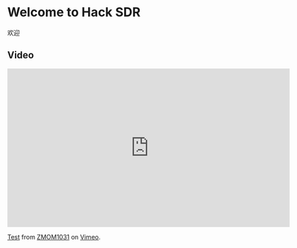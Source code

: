 # Welcome to Hack SDR

欢迎

## Video

<iframe src="https://player.vimeo.com/video/142213658" width="640" height="360" frameborder="0" webkitallowfullscreen mozallowfullscreen allowfullscreen></iframe>
<p><a href="https://vimeo.com/142213658">Test</a> from <a href="https://vimeo.com/user35444966">ZMOM1031</a> on <a href="https://vimeo.com">Vimeo</a>.</p>


